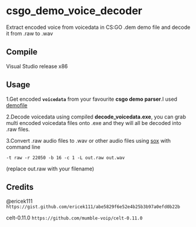 # csgo_demo_voice_decoder
 Extract encoded voice from voicedata in CS:GO .dem demo file and decode it from .raw to .wav
 
## Compile
Visual Studio release x86
## Usage
1.Get encoded **`voicedata`** from your favourite **csgo demo parser**.I used [demofile](https://github.com/saul/demofile)

2.Decode voicedata using compiled **decode_voicedata.exe**, you can grab multi encoded voicedata files onto .exe and they will all be decoded into .raw files.

3.Convert .raw audio files to .wav or other audio files using [sox](http://sox.sourceforge.net/) with command line
```
-t raw -r 22050 -b 16 -c 1 -L out.raw out.wav
```
(replace out.raw with your filename)

## Credits
@ericek111 `https://gist.github.com/ericek111/abe5829f6e52e4b25b3b97a0efd0b22b`

celt-0.11.0 `https://github.com/mumble-voip/celt-0.11.0`

